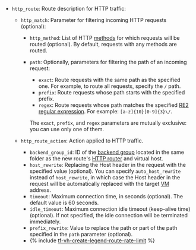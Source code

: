 * `http_route`: Route description for HTTP traffic:

    * `http_match`: Parameter for filtering incoming HTTP requests (optional):

        * `http_method`: List of HTTP [methods](https://en.wikipedia.org/wiki/HTTP#Request_methods) for which requests will be routed (optional). By default, requests with any methods are routed.
        * `path`: Optionally, parameters for filtering the path of an incoming request:

            * `exact`: Route requests with the same path as the specified one. For example, to route all requests, specify the `/` path.
            * `prefix`: Route requests whose path starts with the specified prefix.
            * `regex`: Route requests whose path matches the specified [RE2](https://github.com/google/re2/wiki/Syntax) [regular expression](https://en.wikipedia.org/wiki/Regular_expression). For example: `[a-z]{10}[0-9]{3}\/`.

            The `exact`, `prefix`, and `regex` parameters are mutually exclusive: you can use only one of them.

    * `http_route_action`: Action applied to HTTP traffic.

        * `backend_group_id`: ID of the [backend group](../../../application-load-balancer/concepts/backend-group.md) located in the same folder as the new route's [HTTP router](../../../application-load-balancer/concepts/http-router.md) and virtual host.
        * `host_rewrite`: Replacing the Host header in the request with the specified value (optional). You can specify `auto_host_rewrite` instead of `host_rewrite`, in which case the Host header in the request will be automatically replaced with the target [VM](../../../compute/concepts/vm.md) address.
        * `timeout`: Maximum connection time, in seconds (optional). The default value is 60 seconds.
        * `idle_timeout`: Maximum connection idle timeout (keep-alive time) (optional). If not specified, the idle connection will be terminated immediately.
        * `prefix_rewrite`: Value to replace the path or part of the path specified in the `path` parameter (optional).
        * {% include [tf-vh-create-legend-route-rate-limit](./tf-vh-create-legend-route-rate-limit.md) %}
